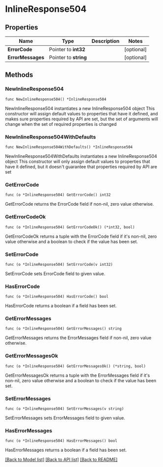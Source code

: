 # InlineResponse504

## Properties

Name | Type | Description | Notes
------------ | ------------- | ------------- | -------------
**ErrorCode** | Pointer to **int32** |  | [optional] 
**ErrorMessages** | Pointer to **string** |  | [optional] 

## Methods

### NewInlineResponse504

`func NewInlineResponse504() *InlineResponse504`

NewInlineResponse504 instantiates a new InlineResponse504 object
This constructor will assign default values to properties that have it defined,
and makes sure properties required by API are set, but the set of arguments
will change when the set of required properties is changed

### NewInlineResponse504WithDefaults

`func NewInlineResponse504WithDefaults() *InlineResponse504`

NewInlineResponse504WithDefaults instantiates a new InlineResponse504 object
This constructor will only assign default values to properties that have it defined,
but it doesn't guarantee that properties required by API are set

### GetErrorCode

`func (o *InlineResponse504) GetErrorCode() int32`

GetErrorCode returns the ErrorCode field if non-nil, zero value otherwise.

### GetErrorCodeOk

`func (o *InlineResponse504) GetErrorCodeOk() (*int32, bool)`

GetErrorCodeOk returns a tuple with the ErrorCode field if it's non-nil, zero value otherwise
and a boolean to check if the value has been set.

### SetErrorCode

`func (o *InlineResponse504) SetErrorCode(v int32)`

SetErrorCode sets ErrorCode field to given value.

### HasErrorCode

`func (o *InlineResponse504) HasErrorCode() bool`

HasErrorCode returns a boolean if a field has been set.

### GetErrorMessages

`func (o *InlineResponse504) GetErrorMessages() string`

GetErrorMessages returns the ErrorMessages field if non-nil, zero value otherwise.

### GetErrorMessagesOk

`func (o *InlineResponse504) GetErrorMessagesOk() (*string, bool)`

GetErrorMessagesOk returns a tuple with the ErrorMessages field if it's non-nil, zero value otherwise
and a boolean to check if the value has been set.

### SetErrorMessages

`func (o *InlineResponse504) SetErrorMessages(v string)`

SetErrorMessages sets ErrorMessages field to given value.

### HasErrorMessages

`func (o *InlineResponse504) HasErrorMessages() bool`

HasErrorMessages returns a boolean if a field has been set.


[[Back to Model list]](../README.md#documentation-for-models) [[Back to API list]](../README.md#documentation-for-api-endpoints) [[Back to README]](../README.md)



